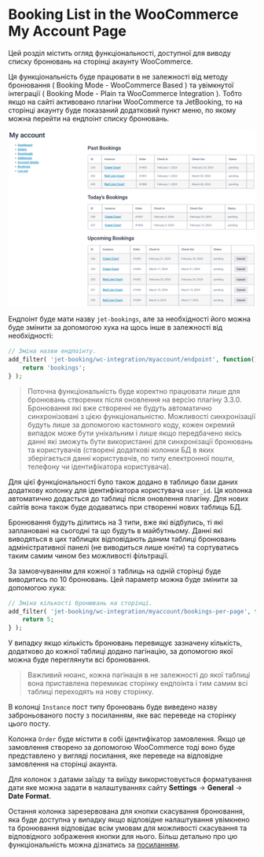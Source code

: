 # Booking List in the WooCommerce My Account Page

Цей розділ містить огляд функціональності, доступної для виводу списку бронювань на сторінці акаунту WooCommerce.

Ця функціональність буде працювати в не залежності від методу бронювання ( Booking Mode - WooCommerce Based ) та увімкнутої
інтеграції ( Booking Mode - Plain та WooCommerce Integration ). Тобто якщо на сайті активовано плагіни WooCommerce та
JetBooking, то на сторінці акаунту буде показаний додатковий пункт меню, по якому можна перейти на ендпоінт списку бронювань.

![WooCommerce my account booking lists](/06-jet-booking/03-features/01-booking-list-in-wc-my-account-page/assets/wc-my-account-booking-lists.png "Списки бронювань на сторінці акаунту WooCommerce")

Ендпоінт буде мати назву `jet-bookings`, але за необхідності його можна буде змінити за допомогою хука на щось інше в залежності 
від необхідності:

```php
// Зміна назви ендпоінту.
add_filter( 'jet-booking/wc-integration/myaccount/endpoint', function() {
	return 'bookings';
} );
```

> Поточна функціональність буде коректно працювати лише для бронювань створених після оновлення на версію плагіну 3.3.0.
> Бронювання які вже створенні не будуть автоматично синхронізовані з цією функціональністю. Можливості синхронізації будуть 
> лише за допомогою кастомного коду, кожен окремий випадок може бути унікальним і лише якщо передбачено якісь данні які зможуть 
> бути використанні для синхронізації бронювань та користувачів (створені додаткові колонки БД в яких зберігається данні користувачів,
> по типу електронної пошти, телефону чи ідентифікатора користувача).

Для цієї функціональності було також додано в таблицю бази даних додаткову колонку для ідентифікатора користувача `user_id`.
Ця колонка автоматично додасться до таблиці після оновлення плагіну. Для нових сайтів вона також буде додаватись при створенні нових
таблиць БД.

Бронювання будуть ділитись на 3 типи, вже які відбулись, ті які заплановані на сьогодні та що будуть в майбутньому. Данні 
які виводяться в цих таблицях відповідають даним таблиці бронювань адміністративної панелі (не виводиться лише юніти) та 
сортуватись таким самим чином без можливості фільтрації.

За замовчуванням для кожної з таблиць на одній сторінці буде виводитись по 10 бронювань. Цей параметр можна буде змінити
за допомогою хука:

```php
// Зміна кількості бронювань на сторінці.
add_filter( 'jet-booking/wc-integration/myaccount/bookings-per-page', function() {
	return 5;
} );
```

У випадку якщо кількість бронювань перевищує зазначену кількість, додатково до кожної таблиці додано пагінацію, за допомогою
якої можна буде переглянути всі бронювання. 

> Важливий нюанс, кожна пагінація в не залежності до якої таблиці вона приставлена перемикає сторінку ендпоінта і тим самим
> всі таблиці переходять на нову сторінку. 

В колонці `Instance` пост типу бронювань буде виведено назву заброньованого посту з посиланням, яке вас переведе на сторінку
цього посту.

Колонка `Order` буде містити в собі ідентифікатор замовлення. Якщо це замовлення створено за допомогою WooCommerce тоді воно буде
представлено у вигляді посилання, яке переведе на відповідне замовлення на сторінці акаунта.

Для колонок з датами заїзду та виїзду використовується форматування дати яке можна задати в налаштуваннях сайту 
**Settings** -> **General** -> **Date Format**.

Остання колонка зарезервована для кнопки скасування бронювання, яка буде доступна у випадку якщо відповідне налаштування увімкнено
та бронювання відповідає всім умовам для можливості скасування та відповідного зображення кнопки для нього. Більш детально про цю 
функціональність можна дізнатись за [посиланням](/06-jet-booking/03-features/02-booking-cancellation).